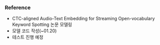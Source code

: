 ### Reference 
  - CTC-aligned Audio-Text Embedding for Streaming Open-vocabulary Keyword Spotting 논문 모델링
  - 모델 코드 작성(~01.20)
  - 테스트 진행 예정
